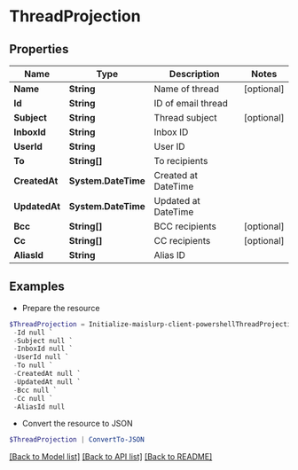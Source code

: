 # ThreadProjection
## Properties

Name | Type | Description | Notes
------------ | ------------- | ------------- | -------------
**Name** | **String** | Name of thread | [optional] 
**Id** | **String** | ID of email thread | 
**Subject** | **String** | Thread subject | [optional] 
**InboxId** | **String** | Inbox ID | 
**UserId** | **String** | User ID | 
**To** | **String[]** | To recipients | 
**CreatedAt** | **System.DateTime** | Created at DateTime | 
**UpdatedAt** | **System.DateTime** | Updated at DateTime | 
**Bcc** | **String[]** | BCC recipients | [optional] 
**Cc** | **String[]** | CC recipients | [optional] 
**AliasId** | **String** | Alias ID | 

## Examples

- Prepare the resource
```powershell
$ThreadProjection = Initialize-maislurp-client-powershellThreadProjection  -Name null `
 -Id null `
 -Subject null `
 -InboxId null `
 -UserId null `
 -To null `
 -CreatedAt null `
 -UpdatedAt null `
 -Bcc null `
 -Cc null `
 -AliasId null
```

- Convert the resource to JSON
```powershell
$ThreadProjection | ConvertTo-JSON
```

[[Back to Model list]](../README#documentation-for-models) [[Back to API list]](../README#documentation-for-api-endpoints) [[Back to README]](../README)

